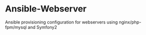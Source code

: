 # Ansible-Webserver
Ansible provisioning configuration for webservers using nginx/php-fpm/mysql and Symfony2
